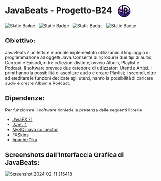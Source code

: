 # **JavaBeats** - Progetto-B24 &nbsp; <img align="top" src="src/it/unipv/ingsfw/JavaBeats/view/resources/icons/Logo.png" width="40" />

<p float="left">
  <img alt="Static Badge" src="https://img.shields.io/badge/Backend-Java%20SE%2021-blueviolet?style=for-the-badge&logo=Intellij-IDEA&labelColor=rgb(40%2C%2040%2C%2040)">
  &nbsp;
  <img alt="Static Badge" src="https://img.shields.io/badge/Frontend-JavaFX%2021-red?style=for-the-badge&logo=ORACLE&labelColor=rgb(40%2C%2040%2C%2040)">
  &nbsp;  
  <img alt="Static Badge" src="https://img.shields.io/badge/Database-MySQL%208-lightblue?style=for-the-badge&logo=MySQL&labelColor=rgb(40%2C%2040%2C%2040)">
  &nbsp;
  <img alt="Static Badge" src="https://img.shields.io/badge/Test-JUnit%204-lightgreen?style=for-the-badge&logo=TestCafe&labelColor=rgb(40%2C%2040%2C%2040)">
</p>

## Obiettivo:

JavaBeats è un lettore musicale implementato utilizzando il linguaggio di programmazione ad oggetti Java. 
Consente di riprodurre due tipi di audio, Canzoni e Episodi, in tre collezioni distinte, ovvero Album, Playlist e Podcast. Il software prevede due categorie di utilizzatori: Utenti e Artisti. I primi hanno la possibilità di ascoltare audio e creare Playlist; i secondi, oltre ad ereditare le funzioni dedicate agli utenti, hanno la possibilità di caricare audio e creare Album e Podcast.

## Dipendenze:

Per funzionare il software richiede la presenza delle seguenti librerie
- [JavaFX 21](https://gluonhq.com/products/javafx/)
- [JUnit 4](https://github.com/junit-team/junit4/releases/tag/r4.13.2)
- [MySQL java connector](https://github.com/mysql/mysql-connector-j)
- [FXSkins](https://github.com/dukke/FXSkins/releases/tag/1.0.0)
- [Apache Tika](https://www.apache.org/dyn/closer.lua/tika/2.9.1/tika-app-2.9.1.jar)

## Screenshots dall'Interfaccia Grafica di JavaBeats:
![Screenshot 2024-02-11 215418](https://github.com/IngSW-unipv/Progetto-B24/assets/150829640/8f872e79-c3d4-4ec6-9802-f93d2b70c38f)
